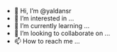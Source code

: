 - 👋 Hi, I’m @yaldansr
- 👀 I’m interested in ...
- 🌱 I’m currently learning ...
- 💞️ I’m looking to collaborate on ...
- 📫 How to reach me ...

<!---
yaldansr/yaldansr is a ✨ special ✨ repository because its `README.md` (this file) appears on your GitHub profile.
You can click the Preview link to take a look at your changes.
--->
